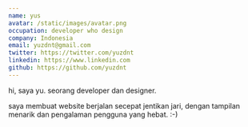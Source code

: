 ```yaml
---
name: yus
avatar: /static/images/avatar.png
occupation: developer who design
company: Indonesia
email: yuzdnt@gmail.com
twitter: https://twitter.com/yuzdnt
linkedin: https://www.linkedin.com
github: https://github.com/yuzdnt
---
```


hi, saya yu.
seorang developer dan designer.

saya membuat website berjalan secepat jentikan jari, dengan tampilan menarik dan pengalaman pengguna yang hebat. :-)
